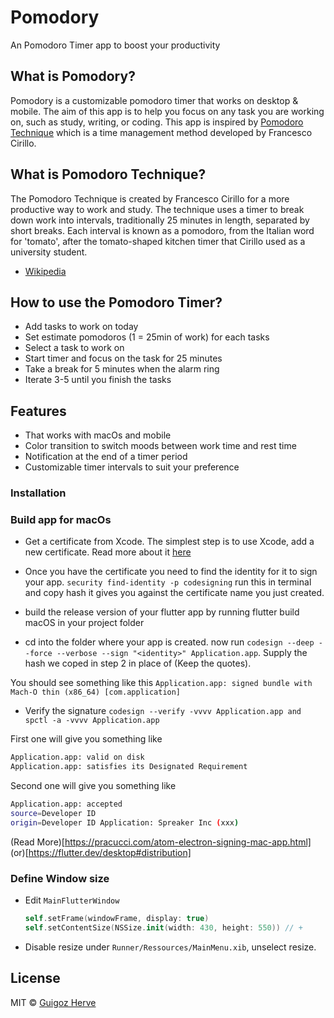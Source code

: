 # Pomodory

An Pomodoro Timer app to boost your productivity

## What is Pomodory?

Pomodory is a customizable pomodoro timer that works on desktop & mobile. 
The aim of this app is to help you focus on any task you are working on, such as study, writing, or coding. 
This app is inspired by [Pomodoro Technique](https://francescocirillo.com/pages/pomodoro-technique) which is a time management method developed by Francesco Cirillo.

## What is Pomodoro Technique?

The Pomodoro Technique is created by Francesco Cirillo for a more productive way to work and study. 
The technique uses a timer to break down work into intervals, traditionally 25 minutes in length, separated by short breaks. 
Each interval is known as a pomodoro, from the Italian word for 'tomato', after the tomato-shaped kitchen timer that Cirillo used as a university student. 

- [Wikipedia](https://en.wikipedia.org/wiki/Pomodoro_Technique)


## How to use the Pomodoro Timer?

- Add tasks to work on today
- Set estimate pomodoros (1 = 25min of work) for each tasks
- Select a task to work on
- Start timer and focus on the task for 25 minutes
- Take a break for 5 minutes when the alarm ring
- Iterate 3-5 until you finish the tasks
  
## Features

- That works with macOs and mobile
- Color transition to switch moods between work time and rest time
- Notification at the end of a timer period
- Customizable timer intervals to suit your preference

### Installation

### Build app for macOs

- Get a certificate from Xcode. 
The simplest step is to use Xcode, add a new certificate. 
Read more about it [here](https://help.apple.com/xcode/mac/current/#/dev154b28f09)

- Once you have the certificate you need to find the identity for it to sign your app.
`security find-identity -p codesigning` run this in terminal and copy hash it gives you against the certificate name you just created.

- build the release version of your flutter app by running flutter build macOS in your project folder

- cd into the folder where your app is created. 
now run `codesign --deep --force --verbose --sign "<identity>" Application.app`.
Supply the hash we coped in step 2 in place of (Keep the quotes).

You should see something like this `Application.app: signed bundle with Mach-O thin (x86_64) [com.application]`

- Verify the signature `codesign --verify -vvvv Application.app and spctl -a -vvvv Application.app`

First one will give you something like

```bash
Application.app: valid on disk
Application.app: satisfies its Designated Requirement
```

Second one will give you something like

```bash
Application.app: accepted
source=Developer ID
origin=Developer ID Application: Spreaker Inc (xxx)
```
(Read More)[https://pracucci.com/atom-electron-signing-mac-app.html] (or)[https://flutter.dev/desktop#distribution]

### Define Window size

- Edit `MainFlutterWindow`
  ```swift
  self.setFrame(windowFrame, display: true)
  self.setContentSize(NSSize.init(width: 430, height: 550)) // +
  ```

- Disable resize
under `Runner/Ressources/MainMenu.xib`, unselect resize.

## License

MIT &copy; [Guigoz Herve](https://github.com/herveGuigoz)

